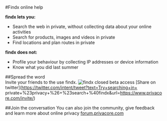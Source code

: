 #Findx online help


**findx lets you:**

- Search the web in private, without collecting data about your online activities
- Search for products, images and videos in private
- Find locations and plan routes in private  

**findx does not:**

- Profile your behaviour by collecting IP addresses or device information
- Know what you did last summer

##Spread the word  
Invite your friends to the use findx.
![findx closed beta access](https://www.privacore.com/wp-content/uploads/2016/09/login-to-closed-beta-access-to-findx.png)
[Share on twitter](https://twitter.com/intent/tweet?text=Try+searching+in+ private+%23privacy+%26+%23search+%40findx&url=https://www.privacore.com/invite/)


##Join the conversation 
You can also join the community, give feedback and learn more about online privacy 
[forum.privacore.com](https://forum.privacore.com/)
